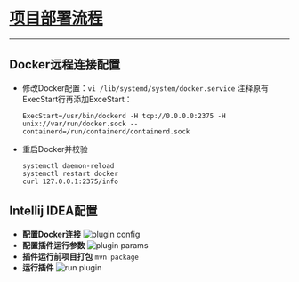 # [项目部署流程](https://mp.csdn.net/postedit/103873995)

---

## Docker远程连接配置
  - 修改Docker配置：<code>vi /lib/systemd/system/docker.service</code>
  注释原有ExecStart行再添加ExceStart：
  	```
  	ExecStart=/usr/bin/dockerd -H tcp://0.0.0.0:2375 -H unix://var/run/docker.sock --containerd=/run/containerd/containerd.sock
  	```
  - 重启Docker并校验
    ```
    systemctl daemon-reload
    systemctl restart docker
    curl 127.0.0.1:2375/info
    ```
## Intellij IDEA配置
-  **配置Docker连接**
   ![plugin config](https://img-blog.csdnimg.cn/20200107143821577.png?x-oss-process=image/watermark,type_ZmFuZ3poZW5naGVpdGk,shadow_10,text_aHR0cHM6Ly9ibG9nLmNzZG4ubmV0L3oyODEyNjMwOA==,size_16,color_FFFFFF,t_70)
- **配置插件运行参数**
   ![plugin params](https://img-blog.csdnimg.cn/2020010714462784.png?x-oss-process=image/watermark,type_ZmFuZ3poZW5naGVpdGk,shadow_10,text_aHR0cHM6Ly9ibG9nLmNzZG4ubmV0L3oyODEyNjMwOA==,size_16,color_FFFFFF,t_70)
- **插件运行前项目打包**
    <code>mvn package</code>
- **运行插件**
   ![run plugin](https://img-blog.csdnimg.cn/20200107145042575.png)    